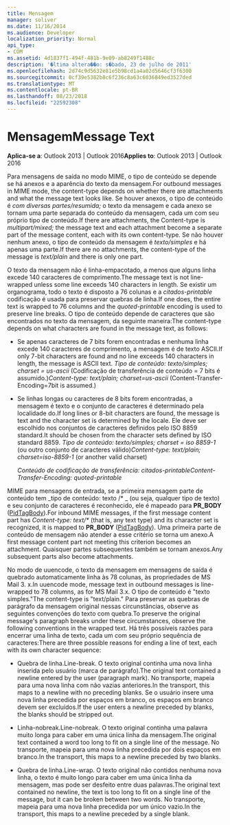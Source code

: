 ```yaml
---
title: Mensagem
manager: soliver
ms.date: 11/16/2014
ms.audience: Developer
localization_priority: Normal
api_type:
- COM
ms.assetid: 4d1837f1-494f-481b-9e09-ab8249f1488c
description: '�ltima altera��o: s�bado, 23 de julho de 2011'
ms.openlocfilehash: 2d74c9d5632e81e5b98cd1a4a02d5646cf3f6300
ms.sourcegitcommit: 0cf39e5382b8c6f236c8a63c6036849ed3527ded
ms.translationtype: MT
ms.contentlocale: pt-BR
ms.lasthandoff: 08/23/2018
ms.locfileid: "22592308"
---
```

# <a name="message-text"></a><span data-ttu-id="68ef3-103">Mensagem</span><span class="sxs-lookup"><span data-stu-id="68ef3-103">Message Text</span></span>

  
  
<span data-ttu-id="68ef3-104">**Aplica-se a**: Outlook 2013 | Outlook 2016</span><span class="sxs-lookup"><span data-stu-id="68ef3-104">**Applies to**: Outlook 2013 | Outlook 2016</span></span> 
  
<span data-ttu-id="68ef3-105">Para mensagens de saída no modo MIME, o tipo de conteúdo se depende se há anexos e a aparência do texto da mensagem.</span><span class="sxs-lookup"><span data-stu-id="68ef3-105">For outbound messages in MIME mode, the content-type depends on whether there are attachments and what the message text looks like.</span></span> <span data-ttu-id="68ef3-106">Se houver anexos, o tipo de conteúdo é _com diversas partes/resumida;_ o texto da mensagem e cada anexo se tornam uma parte separada do conteúdo da mensagem, cada um com seu próprio tipo de conteúdo.</span><span class="sxs-lookup"><span data-stu-id="68ef3-106">If there are attachments, the Content-type is  _multipart/mixed;_ the message text and each attachment become a separate part of the message content, each with its own content-type.</span></span> <span data-ttu-id="68ef3-107">Se não houver nenhum anexo, o tipo de conteúdo da mensagem é _texto/simples_ e há apenas uma parte.</span><span class="sxs-lookup"><span data-stu-id="68ef3-107">If there are no attachments, the content-type of the message is  _text/plain_ and there is only one part.</span></span> 
  
<span data-ttu-id="68ef3-108">O texto da mensagem não é linha-empacotado, a menos que alguns linha excede 140 caracteres de comprimento.</span><span class="sxs-lookup"><span data-stu-id="68ef3-108">The message text is not line-wrapped unless some line exceeds 140 characters in length.</span></span> <span data-ttu-id="68ef3-109">Se existir um organograma, todo o texto é disposto a 76 colunas e a _citados-printable_ codificação é usada para preservar quebras de linha.</span><span class="sxs-lookup"><span data-stu-id="68ef3-109">If one does, the entire text is wrapped to 76 columns and the  _quoted-printable_ encoding is used to preserve line breaks.</span></span> <span data-ttu-id="68ef3-110">O tipo de conteúdo depende de caracteres que são encontrados no texto da mensagem, da seguinte maneira:</span><span class="sxs-lookup"><span data-stu-id="68ef3-110">The content-type depends on what characters are found in the message text, as follows:</span></span> 
  
- <span data-ttu-id="68ef3-111">Se apenas caracteres de 7 bits forem encontradas e nenhuma linha excede 140 caracteres de comprimento, a mensagem é de texto ASCII.</span><span class="sxs-lookup"><span data-stu-id="68ef3-111">If only 7-bit characters are found and no line exceeds 140 characters in length, the message is ASCII text.</span></span> <span data-ttu-id="68ef3-112">_Tipo de conteúdo: texto/simples; charset = us-ascii_ (Codificação de transferência de conteúdo = 7 bits é assumido.)</span><span class="sxs-lookup"><span data-stu-id="68ef3-112">_Content-type: text/plain; charset=us-ascii_ (Content-Transfer-Encoding=7bit is assumed.)</span></span> 
    
- <span data-ttu-id="68ef3-113">Se linhas longas ou caracteres de 8 bits forem encontradas, a mensagem é texto e o conjunto de caracteres é determinado pela localidade do.</span><span class="sxs-lookup"><span data-stu-id="68ef3-113">If long lines or 8-bit characters are found, the message is text and the character set is determined by the locale.</span></span> <span data-ttu-id="68ef3-114">Ele deve ser escolhido nos conjuntos de caracteres definidos pelo ISO 8859 standard.</span><span class="sxs-lookup"><span data-stu-id="68ef3-114">It should be chosen from the character sets defined by ISO standard 8859.</span></span> <span data-ttu-id="68ef3-115">_Tipo de conteúdo: texto/simples; charset = iso 8859-1_ (ou outro conjunto de caracteres válido)</span><span class="sxs-lookup"><span data-stu-id="68ef3-115">_Content-type: text/plain; charset=iso-8859-1_ (or another valid charset)</span></span> 
    
     <span data-ttu-id="68ef3-116">_Conteúdo de codificação de transferência: citados-printable_</span><span class="sxs-lookup"><span data-stu-id="68ef3-116">_Content-Transfer-Encoding: quoted-printable_</span></span>
    
<span data-ttu-id="68ef3-117">MIME para mensagens de entrada, se a primeira mensagem parte de conteúdo tem _tipo de conteúdo: texto /\* _ (ou seja, qualquer tipo de texto) e seu conjunto de caracteres é reconhecido, ele é mapeado para **PR_BODY** ([PidTagBody](pidtagbody-canonical-property.md)).</span><span class="sxs-lookup"><span data-stu-id="68ef3-117">For inbound MIME messages, if the first message content part has  _Content-type: text/\*_ (that is, any text type) and its character set is recognized, it is mapped to **PR_BODY** ([PidTagBody](pidtagbody-canonical-property.md)).</span></span> <span data-ttu-id="68ef3-118">Uma primeira parte de conteúdo de mensagem não atender a esse critério se torna um anexo.</span><span class="sxs-lookup"><span data-stu-id="68ef3-118">A first message content part not meeting this criterion becomes an attachment.</span></span> <span data-ttu-id="68ef3-119">Quaisquer partes subsequentes também se tornam anexos.</span><span class="sxs-lookup"><span data-stu-id="68ef3-119">Any subsequent parts also become attachments.</span></span>
  
<span data-ttu-id="68ef3-120">No modo de uuencode, o texto da mensagem em mensagens de saída é quebrado automaticamente linha às 78 colunas, às propriedades de MS Mail 3. x.</span><span class="sxs-lookup"><span data-stu-id="68ef3-120">In uuencode mode, message text in outbound messages is line-wrapped to 78 columns, as for MS Mail 3.x.</span></span> <span data-ttu-id="68ef3-121">O tipo de conteúdo é "texto simples."</span><span class="sxs-lookup"><span data-stu-id="68ef3-121">The content-type is "text/plain."</span></span> <span data-ttu-id="68ef3-122">Para preservar as quebras de parágrafo da mensagem original nessas circunstâncias, observe as seguintes convenções do texto com quebra.</span><span class="sxs-lookup"><span data-stu-id="68ef3-122">To preserve the original message's paragraph breaks under these circumstances, observe the following conventions in the wrapped text.</span></span> <span data-ttu-id="68ef3-123">Há três possíveis razões para encerrar uma linha de texto, cada um com seu próprio sequência de caracteres:</span><span class="sxs-lookup"><span data-stu-id="68ef3-123">There are three possible reasons for ending a line of text, each with its own character sequence:</span></span>
  
- <span data-ttu-id="68ef3-124">Quebra de linha.</span><span class="sxs-lookup"><span data-stu-id="68ef3-124">Line-break.</span></span> <span data-ttu-id="68ef3-125">O texto original continha uma nova linha inserida pelo usuário (marca de parágrafo).</span><span class="sxs-lookup"><span data-stu-id="68ef3-125">The original text contained a newline entered by the user (paragraph mark).</span></span> <span data-ttu-id="68ef3-126">No transporte, mapeia para uma nova linha com não vazias anteriores.</span><span class="sxs-lookup"><span data-stu-id="68ef3-126">In the transport, this maps to a newline with no preceding blanks.</span></span> <span data-ttu-id="68ef3-127">Se o usuário insere uma nova linha precedida por espaços em branco, os espaços em branco devem ser excluídos.</span><span class="sxs-lookup"><span data-stu-id="68ef3-127">If the user enters a newline preceded by blanks, the blanks should be stripped out.</span></span>
    
- <span data-ttu-id="68ef3-128">Linha-nobreak.</span><span class="sxs-lookup"><span data-stu-id="68ef3-128">Line-nobreak.</span></span> <span data-ttu-id="68ef3-129">O texto original continha uma palavra muito longa para caber em uma única linha da mensagem.</span><span class="sxs-lookup"><span data-stu-id="68ef3-129">The original text contained a word too long to fit on a single line of the message.</span></span> <span data-ttu-id="68ef3-130">No transporte, mapeia para uma nova linha precedida por dois espaços em branco.</span><span class="sxs-lookup"><span data-stu-id="68ef3-130">In the transport, this maps to a newline preceded by two blanks.</span></span>
    
- <span data-ttu-id="68ef3-131">Quebra de linha.</span><span class="sxs-lookup"><span data-stu-id="68ef3-131">Line-wrap.</span></span> <span data-ttu-id="68ef3-132">O texto original não contidos nenhuma nova linha, o texto é muito longo para caber em uma única linha da mensagem, mas pode ser desfeito entre duas palavras.</span><span class="sxs-lookup"><span data-stu-id="68ef3-132">The original text contained no newline, the text is too long to fit on a single line of the message, but it can be broken between two words.</span></span> <span data-ttu-id="68ef3-133">No transporte, mapeia para uma nova linha precedida por um único vazio.</span><span class="sxs-lookup"><span data-stu-id="68ef3-133">In the transport, this maps to a newline preceded by a single blank.</span></span>
    

